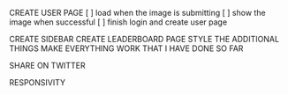 CREATE USER PAGE
[ ] load when the image is submitting
[ ] show the image when successful
[ ] finish login and create user page

CREATE SIDEBAR
CREATE LEADERBOARD PAGE
STYLE THE ADDITIONAL THINGS
MAKE EVERYTHING WORK THAT I HAVE DONE SO FAR

SHARE ON TWITTER

RESPONSIVITY
